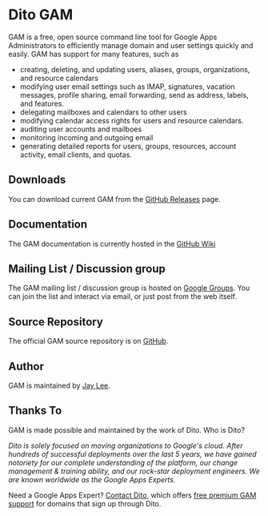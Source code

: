 Dito GAM
============================
GAM is a free, open source command line tool for
Google Apps Administrators to efficiently manage
domain and user settings quickly and easily. GAM has support
for many features, such as

* creating, deleting, and updating users, aliases, groups, 
  organizations, and resource calendars
* modifying user email settings such as IMAP, signatures,
  vacation messages, profile sharing, email forwarding,
  send as address, labels, and features.
* delegating mailboxes and calendars to other users
* modifying calendar access rights for users and resource calendars.
* auditing user accounts and mailboes
* monitoring incoming and outgoing email
* generating detailed reports for users, groups, resources,
  account activity, email clients, and quotas.

Downloads
---------
You can download current GAM from 
the [GitHub Releases] page.

Documentation
------------------
The GAM documentation is currently hosted in the [GitHub Wiki]

Mailing List / Discussion group
-------------------------------
The GAM mailing list / discussion group is hosted
on [Google Groups].  You can join the list and interact
via email, or just post from the web itself.

Source Repository
-----------------

The official GAM source repository is on [GitHub].

Author
------

GAM is maintained by <a href="mailto:jay0lee@gmail.com">Jay Lee</a>.

Thanks To
---------

GAM is made possible and maintained by the work of Dito.
Who is Dito?

*Dito is solely focused on moving organizations to Google's
cloud. After hundreds of successful deployments over the
last 5 years, we have gained notoriety for our complete
understanding of the platform, our change management &
training ability, and our rock-star deployment engineers.
We are known worldwide as the Google Apps Experts.*

Need a Google Apps Expert? 
[Contact Dito](http://ditoweb.com/contact), which offers
[free premium GAM support](http://www.ditoweb.com/dito-gam)
for domains that sign up through Dito.

[GitHub Releases]: https://github.com/jay0lee/GAM/releases
[GitHub]: https://github.com/jay0lee/GAM/tree/master
[GitHub Wiki]: https://github.com/jay0lee/GAM/wiki/
[Google Groups]: http://groups.google.com/group/google-apps-manager
